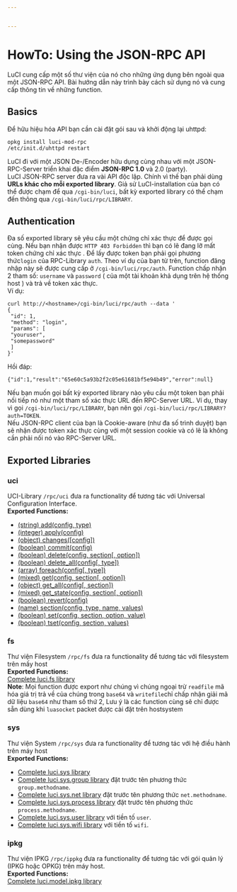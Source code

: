 ```yaml
---


---
```


<h1 id="howto-using-the-json-rpc-api"><a href="https://github.com/openwrt/luci/wiki/JsonRpcHowTo#howto-using-the-json-rpc-api"></a>HowTo: Using the JSON-RPC API</h1>
<p>LuCI cung cấp một số thư viện của nó cho những ứng dụng bên ngoài qua một JSON-RPC API. Bài hướng dẫn này trình bày cách sử dụng nó và cung cấp thông tin về những function.</p>
<h2 id="basics"><a href="https://github.com/openwrt/luci/wiki/JsonRpcHowTo#basics"></a>Basics</h2>
<p>Để hữu hiệu hóa API bạn cần cài đặt gói sau và khởi động lại uhttpd:</p>
<pre><code>opkg install luci-mod-rpc
/etc/init.d/uhttpd restart
</code></pre>
<p>LuCI đi với một JSON De-/Encoder hữu dụng cùng nhau với một JSON-RPC-Server triển khai đặc điểm <strong>JSON-RPC 1.0</strong> và 2.0 (party).<br>
LuCI JSON-RPC server đưa ra vài API độc lập. Chính vì thế bạn phải dùng <strong>URLs khác cho mỗi exported library</strong>. Giả sử LuCI-installation của bạn có thể được chạm để qua <code>/cgi-bin/luci</code>, bất kỳ exported library có thể chạm đến thông qua <code>/cgi-bin/luci/rpc/LIBRARY</code>.</p>
<h2 id="authentication"><a href="https://github.com/openwrt/luci/wiki/JsonRpcHowTo#authentication"></a>Authentication</h2>
<p>Đa số exported library sẽ yêu cầu một chứng chỉ xác thực để được gọi cùng. Nếu bạn nhận được <code>HTTP 403 Forbidden</code> thì bạn có lẽ đang lỡ mất token chứng chỉ xác thực . Để lấy được token bạn phải gọi phương thức<code>login</code> của RPC-Library <code>auth</code>. Theo ví dụ của bạn từ trên, function đăng nhập này sẽ được cung cấp ở <code>/cgi-bin/luci/rpc/auth</code>. Function chấp nhận 2 tham số: <code>username</code> và <code>password</code> ( của một tài khoản khả dụng trên hệ thống host ) và trả về token xác thực.<br>
Ví dụ:</p>
<pre><code>curl http://&lt;hostname&gt;/cgi-bin/luci/rpc/auth --data '
{
 "id": 1,
 "method": "login",
 "params": [
 "youruser",
 "somepassword"
 ]
}'
</code></pre>
<p>Hồi đáp:</p>
<pre><code>{"id":1,"result":"65e60c5a93b2f2c05e61681bf5e94b49","error":null}
</code></pre>
<p>Nếu bạn muốn gọi bất kỳ exported library nào yêu cầu một token bạn phải nối tiếp nó như một tham số xác thực URL đến RPC-Server URL. Ví dụ, thay vì gọi <code>/cgi-bin/luci/rpc/LIBRARY</code>, bạn nên gọi <code>/cgi-bin/luci/rpc/LIBRARY?auth=TOKEN</code>.<br>
Nếu JSON-RPC client của bạn là Cookie-aware (như đa số trình duyệt) bạn sẽ nhận được token xác thực cùng với một session cookie và có lẽ là không cần phải nối nó vào RPC-Server URL.</p>
<h2 id="exported-libraries"><a href="https://github.com/openwrt/luci/wiki/JsonRpcHowTo#exported-libraries"></a>Exported Libraries</h2>
<h3 id="uci"><a href="https://github.com/openwrt/luci/wiki/JsonRpcHowTo#uci"></a>uci</h3>
<p>UCI-Library <code>/rpc/uci</code> đưa ra functionality để tương tác với Universal Configuration Interface.<br>
<strong>Exported Functions:</strong></p>
<ul>
<li><a href="https://htmlpreview.github.io/?https://raw.githubusercontent.com/openwrt/luci/master/documentation/api/modules/luci.model.uci.html#Cursor.add">(string) add(config, type)</a></li>
<li><a href="https://htmlpreview.github.io/?https://raw.githubusercontent.com/openwrt/luci/master/documentation/api/modules/luci.model.uci.html#Cursor.apply">(integer) apply(config)</a></li>
<li><a href="https://htmlpreview.github.io/?https://raw.githubusercontent.com/openwrt/luci/master/documentation/api/modules/luci.model.uci.html#Cursor.changes">(object) changes([config])</a></li>
<li><a href="https://htmlpreview.github.io/?https://raw.githubusercontent.com/openwrt/luci/master/documentation/api/modules/luci.model.uci.html#Cursor.commit">(boolean) commit(config)</a></li>
<li><a href="https://htmlpreview.github.io/?https://raw.githubusercontent.com/openwrt/luci/master/documentation/api/modules/luci.model.uci.html#Cursor.delete">(boolean) delete(config, section[, option])</a></li>
<li><a href="https://htmlpreview.github.io/?https://raw.githubusercontent.com/openwrt/luci/master/documentation/api/modules/luci.model.uci.html#Cursor.delete_all">(boolean) delete_all(config[, type])</a></li>
<li><a href="https://htmlpreview.github.io/?https://raw.githubusercontent.com/openwrt/luci/master/documentation/api/modules/luci.model.uci.html#Cursor.foreach">(array) foreach(config[, type])</a></li>
<li><a href="https://htmlpreview.github.io/?https://raw.githubusercontent.com/openwrt/luci/master/documentation/api/modules/luci.model.uci.html#Cursor.get">(mixed) get(config, section[, option])</a></li>
<li><a href="https://htmlpreview.github.io/?https://raw.githubusercontent.com/openwrt/luci/master/documentation/api/modules/luci.model.uci.html#Cursor.get_all">(object) get_all(config[, section])</a></li>
<li><a href="https://htmlpreview.github.io/?https://raw.githubusercontent.com/openwrt/luci/master/documentation/api/modules/luci.model.uci.html#Cursor.get">(mixed) get_state(config, section[, option])</a></li>
<li><a href="https://htmlpreview.github.io/?https://raw.githubusercontent.com/openwrt/luci/master/documentation/api/modules/luci.model.uci.html#Cursor.revert">(boolean) revert(config)</a></li>
<li><a href="https://htmlpreview.github.io/?https://raw.githubusercontent.com/openwrt/luci/master/documentation/api/modules/luci.model.uci.html#Cursor.section">(name) section(config, type, name, values)</a></li>
<li><a href="https://htmlpreview.github.io/?https://raw.githubusercontent.com/openwrt/luci/master/documentation/api/modules/luci.model.uci.html#Cursor.set">(boolean) set(config, section, option, value)</a></li>
<li><a href="https://htmlpreview.github.io/?https://raw.githubusercontent.com/openwrt/luci/master/documentation/api/modules/luci.model.uci.html#Cursor.tset">(boolean) tset(config, section, values)</a></li>
</ul>
<h3 id="fs"><a href="https://github.com/openwrt/luci/wiki/JsonRpcHowTo#fs"></a>fs</h3>
<p>Thư viện Filesystem <code>/rpc/fs</code> đưa ra functionality để tương tác với filesystem trên mấy host<br>
<strong>Exported Functions:</strong><br>
<a href="https://htmlpreview.github.io/?https://raw.githubusercontent.com/openwrt/luci/master/documentation/api/modules/luci.fs.html">Complete luci.fs library</a><br>
<strong>Note</strong>: Mọi function được export như chúng vì chúng ngoại trừ <code>readfile</code> mã hóa giá trị trả về của chúng trong <code>base64</code> và <code>writefile</code>chỉ chấp nhận giải mã dữ liệu <code>base64</code> như tham số thứ 2, Lưu ý là các function cùng sẽ chỉ được sẵn dùng khi <code>luasocket</code> packet được cài đặt trên hostsystem</p>
<h3 id="sys"><a href="https://github.com/openwrt/luci/wiki/JsonRpcHowTo#sys"></a>sys</h3>
<p>Thư viện System <code>/rpc/sys</code> đưa ra functionality để tương tác với hệ điều hành trên máy host<br>
<strong>Exported Functions:</strong></p>
<ul>
<li><a href="https://htmlpreview.github.io/?https://raw.githubusercontent.com/openwrt/luci/master/documentation/api/modules/luci.sys.html">Complete luci.sys library</a></li>
<li><a href="https://htmlpreview.github.io/?https://raw.githubusercontent.com/openwrt/luci/master/documentation/api/modules/luci.sys.group.html">Complete luci.sys.group library</a> đặt trước tên phương thức <code>group.methodname</code>.</li>
<li><a href="https://htmlpreview.github.io/?https://raw.githubusercontent.com/openwrt/luci/master/documentation/api/modules/luci.sys.net.html">Complete luci.sys.net library</a> đặt trước tên phương thức <code>net.methodname</code>.</li>
<li><a href="https://htmlpreview.github.io/?https://raw.githubusercontent.com/openwrt/luci/master/documentation/api/modules/luci.sys.process.html">Complete luci.sys.process library</a> đặt trước tên phương thức <code>process.methodname</code>.</li>
<li><a href="https://htmlpreview.github.io/?https://raw.githubusercontent.com/openwrt/luci/master/documentation/api/modules/luci.sys.user.html">Complete luci.sys.user library</a> với tiền tố <code>user</code>.</li>
<li><a href="https://htmlpreview.github.io/?https://raw.githubusercontent.com/openwrt/luci/master/documentation/api/modules/luci.sys.wifi.html">Complete luci.sys.wifi library</a> với tiền tố <code>wifi</code>.</li>
</ul>
<h3 id="ipkg"><a href="https://github.com/openwrt/luci/wiki/JsonRpcHowTo#ipkg"></a>ipkg</h3>
<p>Thư viện IPKG <code>/rpc/ippkg</code> đưa ra functionality để tương tác với gói quản lý (IPKG hoặc OPKG) trên máy host.<br>
<strong>Exported Functions:</strong><br>
<a href="https://htmlpreview.github.io/?https://raw.githubusercontent.com/openwrt/luci/master/documentation/api/modules/luci.model.ipkg.html">Complete luci.model.ipkg library</a></p>

